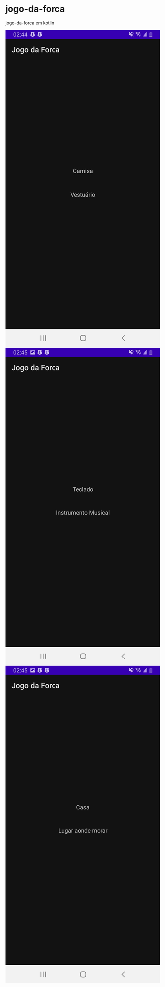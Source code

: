 # jogo-da-forca
jogo-da-forca em kotlin


![Print 1](app/src/images/2301bbd2-21f4-40e9-b56e-6375250702da.jpg)
![Print 2](app/src/images/40456cb8-bac3-4d02-b678-e2d70a7c5adc.jpg)
![Print 3](app/src/images/c45fb174-91e5-48fa-9a95-083848516140.jpg)
